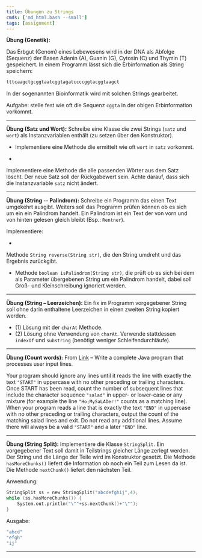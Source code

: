 ```yaml
---
title: Übungen zu Strings
cmds: ['md_html.bash --small']
tags: [assignment]
---
```




**Übung (Genetik):** 

Das Erbgut (Genom) eines Lebewesens wird in der DNA als Abfolge (Sequenz) der Basen Adenin (A), Guanin (G), Cytosin (C) und Thymin (T) gespeichert. In einem Programm lässt sich die Erbinformation als String speichern:

```c
tttcaagctgcggtaatcggtagatccccggtacggtaagct
```
In der sogenannten Bioinformatik wird mit solchen Strings gearbeitet.

Aufgabe: stelle fest wie oft die Sequenz `cggta` in der obigen Erbinformation vorkommt.



---

**Übung (Satz und Wort):**
Schreibe eine Klasse die zwei Strings (`satz` und `wort`) als Instanzvariablen enthält (zu setzen über den Konstruktor).

- Implementiere eine Methode die ermittelt wie oft `wort` in `satz` vorkommt.

- 
Implementiere eine Methode die alle passenden Wörter aus dem Satz löscht. Der neue Satz soll der Rückgabewert sein. Achte darauf, dass sich die Instanzvariable `satz` nicht ändert.

---



**Übung (String -- Palindrom):**
Schreibe ein Programm das einen Text umgekehrt ausgibt.  Weiters soll das Programm prüfen können ob es sich um ein ein Palindrom handelt. Ein Palindrom ist ein Text der von vorn und von hinten gelesen gleich bleibt (Bsp.: `Rentner`).

Implementiere:

- 
Methode `String reverse(String str)`, die den String umdreht und das Ergebnis zurückgibt.
- Methode `boolean isPalindrom(String str)`, die prüft ob es sich bei dem als Parameter übergebenen String um ein Palindrom handelt, dabei soll Groß- und Kleinschreibung ignoriert werden.



---

**Übung (String – Leerzeichen):**
Ein fix im Programm vorgegebener String soll ohne darin enthaltene Leerzeichen in einen zweiten String kopiert werden.

- (1) Lösung mit der `charAt` Methode.
- (2) Lösung ohne Verwendung von `charAt`. Verwende stattdessen `indexOf` und `substring` (benötigt weniger Schleifendurchläufe).



---

**Übung (Count words):**
From [Link](https://wiki.engr.illinois.edu/display/cs125/Sample+Exams) – Write a complete Java program that processes user input lines. 

Your program should ignore any lines until it reads the line with exactly the text `"START"` in uppercase with no other preceding or trailing characters. Once START has been read, count the number of subsequent lines that include the character sequence `"salad"` in upper- or lower-case or any mixture (for example the line `"Ho;MySaLADer!"` counts as a matching line). When your program reads a line that is exactly the text `"END"` in uppercase with no other preceding or trailing characters, output the count of the matching salad lines and exit. Do not read any additional lines. Assume there will always be a valid `"START"` and a later `"END"` line. 



---

**Übung (String Split):**
Implementiere die Klasse `StringSplit`.  Ein vorgegebener Text soll damit in Teilstrings gleicher Länge zerlegt werden. Der String und die Länge der Teile wird im Konstruktor gesetzt. Die Methode `hasMoreChunks()` liefert die Information ob noch ein Teil zum Lesen da ist. Die Methode `nextChunk()` liefert den nächsten Teil. 

Anwendung:
```c
StringSplit ss = new StringSplit("abcdefghij",4);
while (ss.hasMoreChunks()) {
	System.out.println("\""+ss.nextChunk()+"\"");
}
```

Ausgabe:
```c
"abcd"
"efgh"
"ij"
```



---

